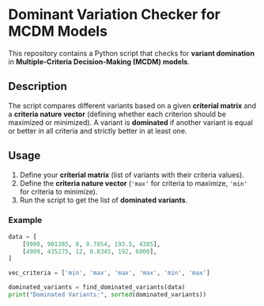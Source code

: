 # Dominant Variation Checker for MCDM Models

This repository contains a Python script that checks for **variant domination** in **Multiple-Criteria Decision-Making (MCDM) models**.

## Description

The script compares different variants based on a given **criterial matrix** and a **criteria nature vector** (defining whether each criterion should be maximized or minimized). A variant is **dominated** if another variant is equal or better in all criteria and strictly better in at least one.

## Usage

1. Define your **criterial matrix** (list of variants with their criteria values).
2. Define the **criteria nature vector** (`'max'` for criteria to maximize, `'min'` for criteria to minimize).
3. Run the script to get the list of **dominated variants**.

### Example

```python
data = [
    [9990, 901385, 8, 0.7854, 193.5, 4385],
    [4999, 435275, 12, 0.8345, 192, 6000],
]

vec_criteria = ['min', 'max', 'max', 'max', 'min', 'max']

dominated_variants = find_dominated_variants(data)
print("Dominated Variants:", sorted(dominated_variants))
